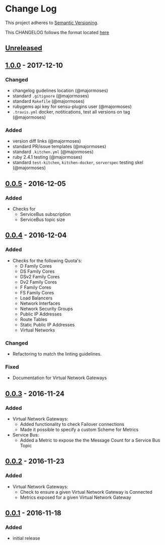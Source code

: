# Change Log
This project adheres to [Semantic Versioning](http://semver.org/).

This CHANGELOG follows the format located [here](https://github.com/sensu-plugins/community/blob/master/HOW_WE_CHANGELOG.md)

## [Unreleased]

## [1.0.0] - 2017-12-10
### Changed
- changelog gudelines location (@majormoses)
- standard `.gitignore` (@majormoses)
- standard `Rakefile` (@majormoses)
- rubygems api key for sensu-plugins user (@majormoses)
- `.travis.yml` docker, notitications, test all versions on tag (@majormoses)


### Added
- version diff links (@majormoses)
- standard PR/issue templates (@majormoses)
- standard `.kitchen.yml` (@majormoses)
- ruby 2.4.1 testing (@majormoses)
- standard `test-kitchen`, `kitchen-docker`, `serverspec` testing skel (@majormoses)

## [0.0.5] - 2016-12-05
### Added
- Checks for
  - ServiceBus subscription
  - ServiceBus topic size

## [0.0.4] - 2016-12-04
### Added
- Checks for the following Quota's:
  - D Family Cores
  - DS Family Cores
  - DSv2 Family Cores
  - Dv2 Family Cores
  - F Family Cores
  - FS Family Cores
  - Load Balancers
  - Network Interfaces
  - Network Security Groups
  - Public IP Addresses
  - Route Tables
  - Static Public IP Addresses
  - Virtual Networks
### Changed
- Refactoring to match the linting guidelines.
### Fixed
- Documentation for Virtual Network Gateways

## [0.0.3] - 2016-11-24
### Added
- Virtual Network Gateways:
  - Added functionality to check Failover connections
  - Made it possible to specify a custom Scheme for Metrics
- Service Bus:
  - Added a Metric to expose the the Message Count for a Service Bus Topic

## [0.0.2] - 2016-11-23
### Added
- Virtual Network Gateways:
  - Check to ensure a given Virtual Network Gateway is Connected
  - Metrics exposed for a given Virtual Network Gateway

## [0.0.1] - 2016-11-18
### Added
- initial release

[Unreleased]: https://github.com/sensu-plugins/sensu-plugins-azurerm/compare/1.0.0..HEAD
[1.0.0]: https://github.com/sensu-plugins/sensu-plugins-azurerm/compare/0.0.5...1.0.0
[0.0.5]: https://github.com/sensu-plugins/sensu-plugins-azurerm/compare/0.0.4...0.0.5
[0.0.4]: https://github.com/sensu-plugins/sensu-plugins-azurerm/compare/0.0.3...0.0.4
[0.0.3]: https://github.com/sensu-plugins/sensu-plugins-azurerm/compare/0.0.2...0.0.3
[0.0.2]: https://github.com/sensu-plugins/sensu-plugins-azurerm/compare/0.0.1...0.0.2
[0.0.1]: https://github.com/sensu-plugins/sensu-plugins-azurerm/compare/f70cfb714fc13046362173033b063f0ccb11563a...0.0.1
